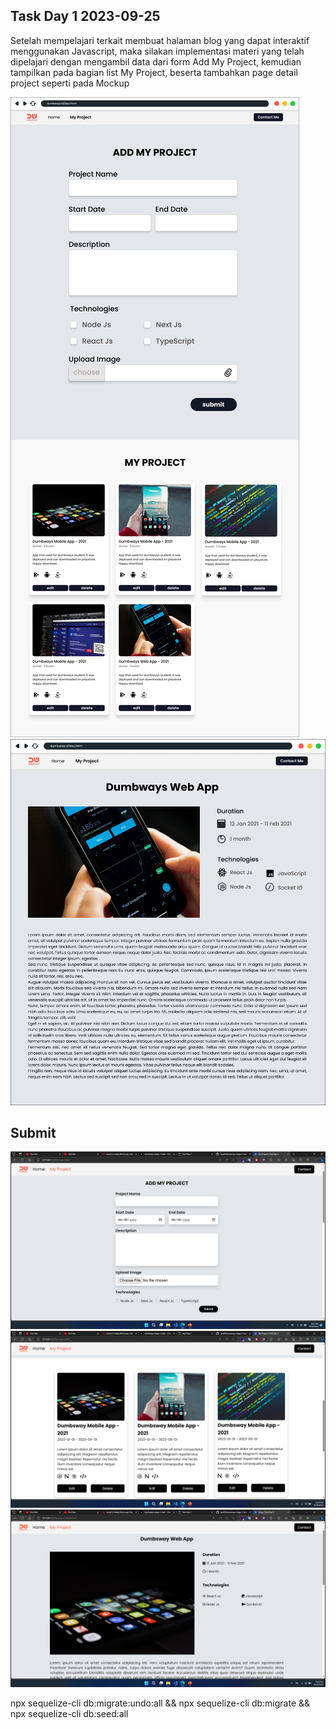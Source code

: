 ## Task Day 1 2023-09-25

Setelah mempelajari terkait membuat halaman blog yang dapat interaktif menggunakan Javascript, maka silakan implementasi materi yang telah dipelajari dengan mengambil data dari form Add My Project, kemudian tampilkan pada bagian list My Project, beserta tambahkan page detail project seperti pada Mockup

![Task Instruction](./assets/img/3onys5My%20Project.png)  
![Task Instruction](./assets/img/4gpjw2Detail%20Project.png)

## Submit

![Submit](./assets/img/result1.png)  
![Submit](./assets/img/result2.png)  
![Submit](./assets/img/result3.png)

npx sequelize-cli db:migrate:undo:all && npx sequelize-cli db:migrate && npx sequelize-cli db:seed:all
